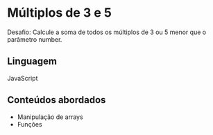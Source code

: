 # Múltiplos de 3 e 5
Desafio: Calcule a soma de todos os múltiplos de 3 ou 5 menor que o parâmetro number.
## Linguagem
JavaScript
## Conteúdos abordados
- Manipulação de arrays
- Funções
